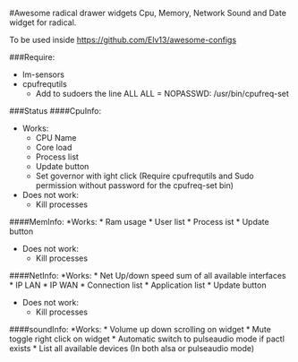 #Awesome radical drawer widgets
Cpu, Memory, Network Sound and Date widget for radical.

To be used inside https://github.com/Elv13/awesome-configs

###Require:
* lm-sensors
* cpufrequtils
    * Add to sudoers the line ALL ALL = NOPASSWD: /usr/bin/cpufreq-set
    
###Status
####CpuInfo:
* Works:
    * CPU Name
    * Core load
    * Process list
    * Update button
    * Set governor with ight click (Require cpufrequtils and Sudo permission without password for the cpufreq-set bin)
* Does not work:
    * Kill processes
    
####MemInfo:
*Works:
    * Ram usage
    * User list
    * Process ist
    * Update button
* Does not work:
    * Kill processes
    
####NetInfo:
*Works:
    * Net Up/down speed sum of all available interfaces
    * IP LAN
    * IP WAN
    * Connection list
    * Application list
    * Update button
* Does not work:
    * Kill processes
    
####soundInfo:
*Works:
    * Volume up down scrolling on widget
    * Mute toggle right click on widget
    * Automatic switch to pulseaudio mode if pactl exists
    * List all available devices (In both alsa or pulseaudio mode)
